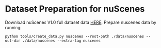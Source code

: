 # Dataset Preparation for nuScenes
Download nuScenes V1.0 full dataset data [HERE](https://www.kaggle.com/c/3d-object-detection-for-autonomous-vehicles/data). Prepare nuscenes data by running
```shell
python tools/create_data.py nuscenes --root-path ./data/nuscenes --out-dir ./data/nuscenes --extra-tag nuscenes
```